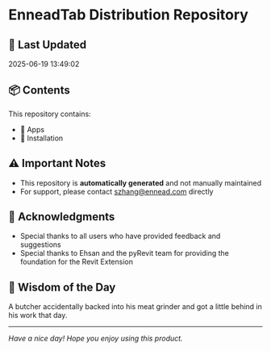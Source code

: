 # EnneadTab Distribution Repository

## 📅 Last Updated
2025-06-19 13:49:02



## 📦 Contents
This repository contains:
- 📂 Apps
- 📂 Installation

## ⚠️ Important Notes
- This repository is **automatically generated** and not manually maintained
- For support, please contact szhang@ennead.com directly

## 🙏 Acknowledgments
- Special thanks to all users who have provided feedback and suggestions
- Special thanks to Ehsan and the pyRevit team for providing the foundation for the Revit Extension

## 💭 Wisdom of the Day
A butcher accidentally backed into his meat grinder and got a little behind in his work that day.

---
*Have a nice day! Hope you enjoy using this product.*
